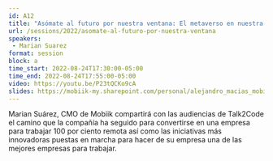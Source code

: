 ```yaml
---
id: A12
title: "Asómate al futuro por nuestra ventana: El metaverso en nuestra rutina de trabajo 100% remoto"
url: /sessions/2022/asomate-al-futuro-por-nuestra-ventana
speakers:
 - Marian Suarez
format: session
block: a
time_start: 2022-08-24T17:30:00-05:00
time_end: 2022-08-24T17:55:00-05:00
video: https://youtu.be/P23tQCKo9cA
slides: https://mobiik-my.sharepoint.com/personal/alejandro_macias_mobiik_com/_layouts/15/onedrive.aspx?id=%2Fpersonal%2Falejandro%5Fmacias%5Fmobiik%5Fcom%2FDocuments%2FMicrosoft%20Teams%20Chat%20Files%2FMobiikverse%20Tour%202%2Emp4&parent=%2Fpersonal%2Falejandro%5Fmacias%5Fmobiik%5Fcom%2FDocuments%2FMicrosoft%20Teams%20Chat%20Files&ga=1
---
```


Marian Suárez, CMO de Mobiik compartirá con las audiencias de Talk2Code el camino que la compañía ha seguido para convertirse en una empresa para trabajar 100 por ciento remota así como las iniciativas más innovadoras puestas en marcha para hacer de su empresa una de las mejores empresas para trabajar.
